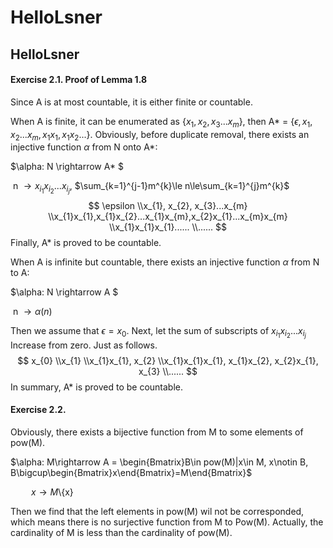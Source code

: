 # HelloLsner
## HelloLsner
#### Exercise 2.1.  Proof of Lemma 1.8

Since A is at most countable, it is either finite or countable. 

When A is finite, it can be enumerated as {$x_{1}, x_{2}, x_{3}...x_{m}$}, then A* = {$\epsilon, x_{1}, x_{2}...x_{m},x_{1}x_{1},x_{1}x_{2}...$}. Obviously, before duplicate removal, there exists an injective function $\alpha$ from N onto A*: 

$\alpha: N \rightarrow A* $

​       n $\rightarrow x_{i_{1}}x_{i_{2}}...x_{i_{j}}$, $\sum_{k=1}^{j-1}m^{k}\le n\le\sum_{k=1}^{j}m^{k}$
$$
\epsilon
\\x_{1}, x_{2}, x_{3}...x_{m}
\\x_{1}x_{1},x_{1}x_{2}...x_{1}x_{m},x_{2}x_{1}...x_{m}x_{m}
\\x_{1}x_{1}x_{1}......
\\......
$$
Finally, A* is proved to be countable.

When A is infinite but countable, there exists an injective function $\alpha$ from N to A:

$\alpha: N \rightarrow A $

​       n $\rightarrow\alpha(n)$ 

Then we assume that $\epsilon = x_{0}$. Next, let the sum of subscripts of $x_{i_{1}}x_{i_{2}}...x_{i_{j}}$ Increase from zero. Just as follows.
$$
x_{0}
\\x_{1}
\\x_{1}x_{1}, x_{2}
\\x_{1}x_{1}x_{1}, x_{1}x_{2}, x_{2}x_{1}, x_{3}
\\......
$$
In summary, A* is proved to be countable.



#### Exercise 2.2. 

Obviously, there exists a bijective function from M to some elements of pow(M). 

$\alpha: M\rightarrow A = \begin{Bmatrix}B\in pow(M)|x\in M, x\notin B, B\bigcup\begin{Bmatrix}x\end{Bmatrix}=M\end{Bmatrix}$

$\quad \quad x\rightarrow M$\\{x}

Then we find that the left elements in pow(M) wil not be corresponded, which means there is no surjective function from M to Pow(M). Actually, the cardinality of M is less than the cardinality of pow(M).
